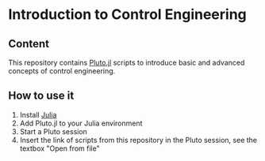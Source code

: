 # Introduction to Control Engineering

## Content

This repository contains [Pluto.jl](https://github.com/fonsp/Pluto.jl) scripts to introduce basic and advanced concepts of control engineering.

## How to use it

1. Install [Julia](https://julialang.org/)
2. Add Pluto.jl to your Julia environment
3. Start a Pluto session
4. Insert the link of scripts from this repository in the Pluto session, see the textbox "Open from file" 
